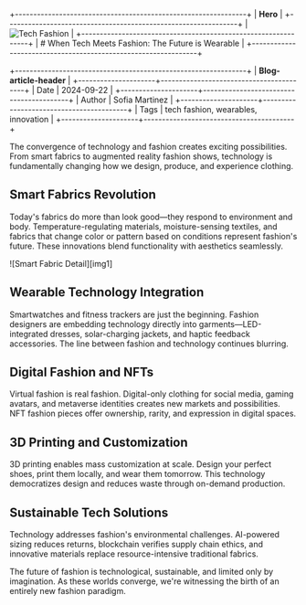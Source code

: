 +---------------------------------------------------------------+
| **Hero**                                                      |
+---------------------------------------------------------------+
| ![Tech Fashion][hero]                                         |
+---------------------------------------------------------------+
| # When Tech Meets Fashion: The Future is Wearable            |
+---------------------------------------------------------------+

+---------------------------------------------------------------+
| **Blog-article-header**                                       |
+---------------------+-----------------------------------------+
| Date                | 2024-09-22                              |
+---------------------+-----------------------------------------+
| Author              | Sofia Martinez                          |
+---------------------+-----------------------------------------+
| Tags                | tech fashion, wearables, innovation     |
+---------------------+-----------------------------------------+

The convergence of technology and fashion creates exciting possibilities. From smart fabrics to augmented reality fashion shows, technology is fundamentally changing how we design, produce, and experience clothing.

## Smart Fabrics Revolution

Today's fabrics do more than look good—they respond to environment and body. Temperature-regulating materials, moisture-sensing textiles, and fabrics that change color or pattern based on conditions represent fashion's future. These innovations blend functionality with aesthetics seamlessly.

![Smart Fabric Detail][img1]

## Wearable Technology Integration

Smartwatches and fitness trackers are just the beginning. Fashion designers are embedding technology directly into garments—LED-integrated dresses, solar-charging jackets, and haptic feedback accessories. The line between fashion and technology continues blurring.

## Digital Fashion and NFTs

Virtual fashion is real fashion. Digital-only clothing for social media, gaming avatars, and metaverse identities creates new markets and possibilities. NFT fashion pieces offer ownership, rarity, and expression in digital spaces.

## 3D Printing and Customization

3D printing enables mass customization at scale. Design your perfect shoes, print them locally, and wear them tomorrow. This technology democratizes design and reduces waste through on-demand production.

## Sustainable Tech Solutions

Technology addresses fashion's environmental challenges. AI-powered sizing reduces returns, blockchain verifies supply chain ethics, and innovative materials replace resource-intensive traditional fabrics.

The future of fashion is technological, sustainable, and limited only by imagination. As these worlds converge, we're witnessing the birth of an entirely new fashion paradigm.

[hero]: /blog/images/tech-fashion-hero.jpg
